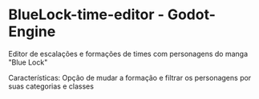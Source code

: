 # BlueLock-time-editor - Godot-Engine

Editor de escalações e formações de times com personagens do manga "Blue Lock"

Características:
Opção de mudar a formação e filtrar os personagens por suas categorias e classes
